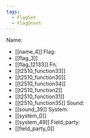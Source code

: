 ```yaml
---
tags:
  - FlagSet
  - FlagUnset
---
```

Name:
- [[name_4]]
Flag:
- [[flag_3]]
- [[flag_12133]]
Fn:
- [[t2510_function33]]
- [[t2510_function30]]
- [[t2510_function34]]
- [[t2510_function2]]
- [[t2510_function31]]
- [[t2510_function35]]
Sound:
- [[sound_39]]
System:
- [[system_0]]
- [[system_49]]
Field_party:
- [[field_party_0]]
